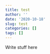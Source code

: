 ```yaml
---
title: test
author: ''
date: '2020-10-18'
slug: test
categories: []
tags: []
---
```


Write stuff here